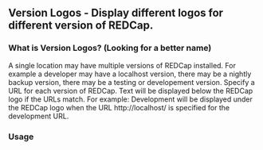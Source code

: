## Version Logos - Display different logos for different version of REDCap.

### What is Version Logos? (Looking for a better name)

A single location may have multiple versions of REDCap installed.  For example a developer may have a localhost version, there may be a nightly backup version, there may be a testing or developement version.  Specify a URL for each version of REDCap.  Text will be displayed below the REDCap logo if the URLs match.  For example: Development will be displayed under the REDCap logo when the URL http://localhost/ is specified for the development URL.

### Usage